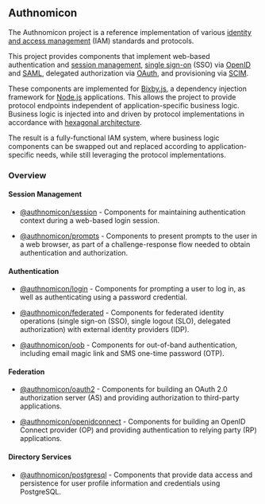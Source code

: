 ## Authnomicon

The Authnomicon project is a reference implementation of various [identity and
access management](https://en.wikipedia.org/wiki/Identity_management) (IAM)
standards and protocols.

This project provides components that implement web-based authentication and
[session management](https://en.wikipedia.org/wiki/HTTP#HTTP_session), [single
sign-on](https://en.wikipedia.org/wiki/Single_sign-on) (SSO) via [OpenID](https://en.wikipedia.org/wiki/OpenID)
and [SAML](https://en.wikipedia.org/wiki/Security_Assertion_Markup_Language),
delegated authorization via [OAuth](https://en.wikipedia.org/wiki/OAuth), and
provisioning via [SCIM](https://en.wikipedia.org/wiki/System_for_Cross-domain_Identity_Management).

These components are implemented for [Bixby.js](https://github.com/bixbyjs), a
dependency injection framework for [Node.js](https://nodejs.org/) applications.
This allows the project to provide protocol endpoints independent of
application-specific business logic.  Business logic is injected into and driven
by protocol implementations in accordance with [hexagonal architecture](https://en.wikipedia.org/wiki/Hexagonal_architecture_(software)).

The result is a fully-functional IAM system, where business logic components can
be swapped out and replaced according to application-specific needs, while still
leveraging the protocol implementations.

### Overview

#### Session Management

- [@authnomicon/session](https://github.com/authnomicon/session) - Components
  for maintaining authentication context during a web-based login session.

- [@authnomicon/prompts](https://github.com/authnomicon/prompts) - Components to
  present prompts to the user in a web browser, as part of a challenge-response
  flow needed to obtain authentication and authorization.

#### Authentication

- [@authnomicon/login](https://github.com/authnomicon/login) - Components for
  prompting a user to log in, as well as authenticating using a password
  credential.
  
- [@authnomicon/federated](https://github.com/authnomicon/federated) -
  Components for federated identity operations (single sign-on (SSO), single
  logout (SLO), delegated authorization) with external identity providers
  (IDP).

- [@authnomicon/oob](https://github.com/authnomicon/oob) - Components for
  out-of-band authentication, including email magic link and SMS one-time
  password (OTP).

#### Federation

- [@authnomicon/oauth2](https://github.com/authnomicon/oauth2) - Components for
  building an OAuth 2.0 authorization server (AS) and providing authorization to
  third-party applications.
  
- [@authnomicon/openidconnect](https://github.com/authnomicon/openidconnect) -
  Components for building an OpenID Connect provider (OP) and providing
  authentication to relying party (RP) applications.

#### Directory Services

- [@authnomicon/postgresql](https://github.com/authnomicon/postgresql) -
  Components that provide data access and persistence for user profile
  information and credentials using PostgreSQL.
